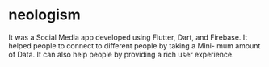 # neologism

It was a Social Media app developed using Flutter, Dart, and Firebase. It helped people to connect to different people by taking a Mini- mum amount of Data. It can also help people by providing a rich user experience.
